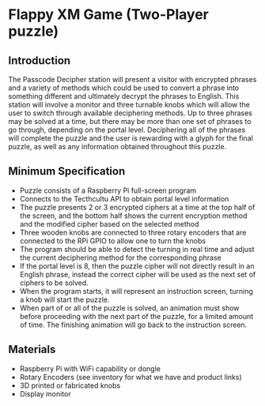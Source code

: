 # Flappy XM Game (Two-Player puzzle)

## Introduction
The Passcode Decipher station will present a visitor with encrypted phrases and a variety of methods which could be used to convert a phrase into something different and ultimately decrypt the phrases to English. This station will involve a monitor and three turnable knobs which will allow the user to switch through available deciphering methods. Up to three phrases may be solved at a time, but there may be more than one set of phrases to go through, depending on the portal level. Deciphering all of the phrases will complete the puzzle and the user is rewarding with a glyph for the final puzzle, as well as any information obtained throughout this puzzle.

## Minimum Specification
* Puzzle consists of a Raspberry Pi full-screen program
* Connects to the Tecthcultu API to obtain portal level information
* The puzzle presents 2 or 3 encrypted ciphers at a time at the top half of the screen, and the bottom half shows the current encryption method and the modified cipher based on the selected method
* Three wooden knobs are connected to three rotary encoders that are connected to the RPi GPIO to allow one to turn the knobs
* The program should be able to detect the turning in real time and adjust the current deciphering method for the corresponding phrase
* If the portal level is 8, then the puzzle cipher will not directly result in an English phrase, instead the correct cipher will be used as the next set of ciphers to be solved.
* When the program starts, it will represent an instruction screen, turning a knob will start the puzzle.
* When part of or all of the puzzle is solved, an animation must show before proceeding with the next part of the puzzle, for a limited amount of time. The finishing animation will go back to the instruction screen.

## Materials
* Raspberry Pi with WiFi capability or dongle
* Rotary Encoders (see inventory for what we have and product links)
* 3D printed or fabricated knobs
* Display monitor
